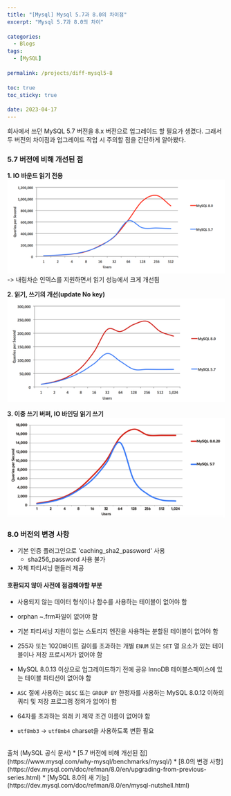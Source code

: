 ```yaml
---
title: "[Mysql] Mysql 5.7과 8.0의 차이점"
excerpt: "Mysql 5.7과 8.0의 차이"

categories:
  - Blogs
tags:
  - [MySQL]

permalink: /projects/diff-mysql5-8

toc: true
toc_sticky: true

date: 2023-04-17
---
```


회사에서 쓰던 MySQL 5.7 버전을 8.x 버전으로 업그레이드 할 필요가 생겼다.
그래서 두 버전의 차이점과 업그레이드 작업 시 주의할 점을 간단하게 알아봤다.

### 5.7 버전에 비해 개선된 점
**1. IO 바운드 읽기 전용**
<img src="../assets/images/posts_img/upgrade8-1.png" alt="strength ver 8-1">
-> 내림차순 인덱스를 지원하면서 읽기 성능에서 크게 개선됨


**2. 읽기, 쓰기의 개선(update No key)**
<img src="../assets/images/posts_img/upgrade8-2.png" alt="strength ver 8-2">


**3. 이중 쓰기 버퍼, IO 바인딩 읽기 쓰기**
<img src="../assets/images/posts_img/upgrade8-3.png" alt="strength ver 8-3">


### 8.0 버전의 변경 사항
- 기본 인증 플러그인으로 'caching_sha2_password' 사용
	- sha256_password 사용 불가
- 자체 파티셔닝 핸들러 제공


#### 호환되지 않아 사전에 점검해야할 부분
-   사용되지 않는 데이터 형식이나 함수를 사용하는 테이블이 없어야 함
-   orphan ~.frm파일이 없어야 함
-   기본 파티셔닝 지원이 없는 스토리지 엔진을 사용하는 분할된 테이블이 없어야 함
        
-   255자 또는 1020바이트 길이를 초과하는 개별 `ENUM` 또는 `SET` 열 요소가 있는 테이블이나 저장 프로시저가 없어야 함
    
-   MySQL 8.0.13 이상으로 업그레이드하기 전에 공유 InnoDB 테이블스페이스에 있는 테이블 파티션이 없어야 함
    
-   `ASC` 절에 사용하는 `DESC` 또는 `GROUP BY` 한정자를 사용하는 MySQL 8.0.12 이하의 쿼리 및 저장 프로그램 정의가 없어야 함
    
-   64자를 초과하는 외래 키 제약 조건 이름이 없어야 함
    
-  `utf8mb3` -> `utf8mb4` charset을 사용하도록 변환 필요



<br>
출처 (MySQL 공식 문서)
* [5.7 버전에 비해 개선된 점](https://www.mysql.com/why-mysql/benchmarks/mysql/)
* [8.0의 변경 사항](https://dev.mysql.com/doc/refman/8.0/en/upgrading-from-previous-series.html)
* [MySQL 8.0의 새 기능](https://dev.mysql.com/doc/refman/8.0/en/mysql-nutshell.html)
